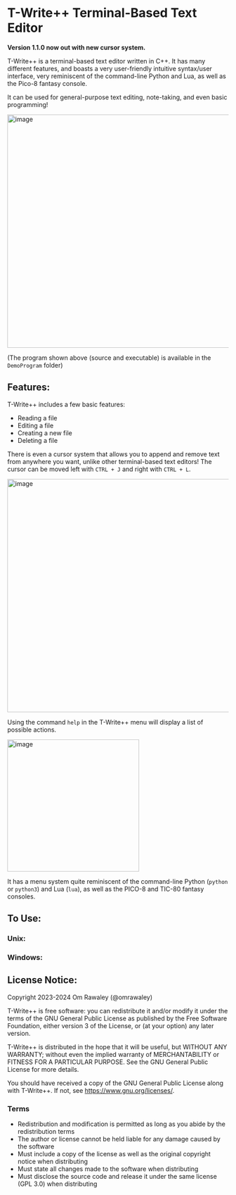 # T-Write++ Terminal-Based Text Editor

**Version 1.1.0 now out with new cursor system.**

T-Write++ is a terminal-based text editor written in C++. It has many different features, and boasts a very user-friendly intuitive syntax/user interface, very reminiscent of the command-line Python and Lua, as well as the Pico-8 fantasy console. 

It can be used for general-purpose text editing, note-taking, and even basic programming!

<img width="530" alt="image" src="https://github.com/omrawaley/T-Write-Plus-Plus-Terminal-Based-Text-Editor/assets/133281331/4c65b432-6767-4d07-bd54-df042a4e8a71">

(The program shown above (source and executable) is available in the `DemoProgram` folder)


## Features:

T-Write++ includes a few basic features:

- Reading a file
- Editing a file
- Creating a new file
- Deleting a file

There is even a cursor system that allows you to append and remove text from anywhere you want, unlike other terminal-based text editors! The cursor can be moved left with `CTRL + J` and right with `CTRL + L`.

<img width="530" alt="image" src="https://github.com/omrawaley/T-Write-Plus-Plus-Terminal-Based-Text-Editor/assets/133281331/a5bd08c7-36fb-489f-8e49-6314da091954">


Using the command `help` in the T-Write++ menu will display a list of possible actions.

<img width="300" alt="image" src="https://github.com/omrawaley/T-Write-Plus-Plus-Terminal-Based-Text-Editor/assets/133281331/9268b59c-68ca-4d2a-aac9-7ab5d631deb9">

It has a menu system quite reminiscent of the command-line Python (`python` or `python3`) and Lua (`lua`), as well as the PICO-8 and TIC-80 fantasy consoles.

## To Use:

### Unix:

### Windows:

## License Notice:

Copyright 2023-2024 Om Rawaley (@omrawaley)

T-Write++ is free software: you can redistribute it and/or modify it under the terms of the GNU General 
Public License as published by the Free Software Foundation, either version 3 of the License, or (at your 
option) any later version.

T-Write++ is distributed in the hope that it will be useful, but WITHOUT ANY WARRANTY; without even 
the implied warranty of MERCHANTABILITY or FITNESS FOR A PARTICULAR PURPOSE. See the 
GNU General Public License for more details.

You should have received a copy of the GNU General Public License along with T-Write++. If not, see 
<https://www.gnu.org/licenses/>.

### Terms

- Redistribution and modification is permitted as long as you abide by the redistribution terms
- The author or license cannot be held liable for any damage caused by the software
- Must include a copy of the license as well as the original copyright notice when distributing
- Must state all changes made to the software when distributing
- Must disclose the source code and release it under the same license (GPL 3.0) when distributing
